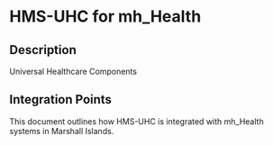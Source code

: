 # HMS-UHC for mh_Health

## Description

Universal Healthcare Components

## Integration Points

This document outlines how HMS-UHC is integrated with mh_Health systems in Marshall Islands.
